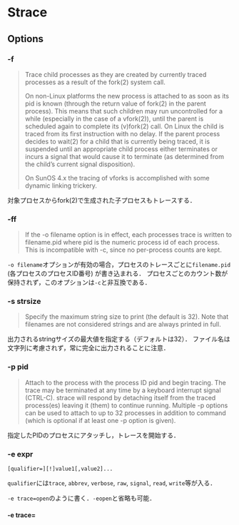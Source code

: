 # Strace

## Options

### -f

> Trace child processes as they are created by currently traced processes as a result of the fork(2) system call.
> 
> On non-Linux platforms the new process is attached to as soon as its pid is known (through the return value of fork(2) in the parent process). This means that such children may run uncontrolled  for  a  while (especially in the case of a vfork(2)), until the parent is scheduled again to complete its (v)fork(2) call.  On Linux the child is traced from its first instruction with no delay. If the parent process decides to wait(2) for a child that is currently being traced, it is suspended until an appropriate child process either terminates or incurs a signal that would cause it to terminate (as determined from the child’s current signal disposition).
> 
> On SunOS 4.x the tracing of vforks is accomplished with some dynamic linking trickery.

対象プロセスからfork(2)で生成された子プロセスもトレースする．

### -ff 

> If the -o filename option is in effect, each processes trace is written to filename.pid where pid is the numeric process id of each process. This is incompatible with -c, since no per-process counts are kept.

`-o filename`オプションが有効の場合，プロセスのトレースごとに`filename.pid` (各プロセスのプロセスID番号) が書き込まれる．
プロセスごとのカウント数が保持されず，このオプションは`-c`と非互換である．

### -s strsize

> Specify the maximum string size to print (the default is 32). Note that filenames are not considered strings and are always printed in full.

出力されるstringサイズの最大値を指定する（デフォルトは32）．
ファイル名は文字列に考慮されず，常に完全に出力されることに注意．

### -p pid

> Attach to the process with the process ID pid and begin tracing. The trace may be terminated at any time by a keyboard interrupt signal (CTRL-C). strace will respond by detaching itself from the traced process(es) leaving it (them) to continue running. Multiple -p options can be used to attach to up to 32 processes in addition to command (which is optional if at least one -p option is given).

指定したPIDのプロセスにアタッチし，トレースを開始する．

### -e expr

```
[qualifier=][!]value1[,value2]...
```

`qualifier`には`trace`, `abbrev`, `verbose`, `raw`, `signal`, `read`, `write`等が入る．

`-e trace=open`のように書く．`-eopen`と省略も可能．

#### -e trace=